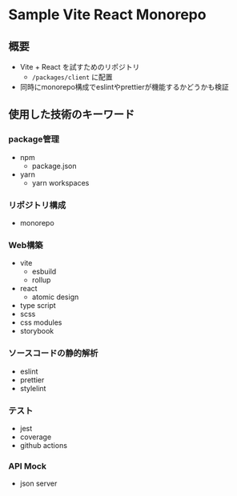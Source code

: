 # Sample Vite React Monorepo

## 概要

- Vite + React を試すためのリポジトリ
  - `/packages/client` に配置
- 同時にmonorepo構成でeslintやprettierが機能するかどうかも検証

## 使用した技術のキーワード

### package管理
- npm
  - package.json
- yarn
  - yarn workspaces

### リポジトリ構成
- monorepo

### Web構築
- vite
  - esbuild
  - rollup
- react
  - atomic design
- type script
- scss
- css modules
- storybook

### ソースコードの静的解析
- eslint
- prettier
- stylelint

### テスト
- jest
- coverage
- github actions

### API Mock
- json server
